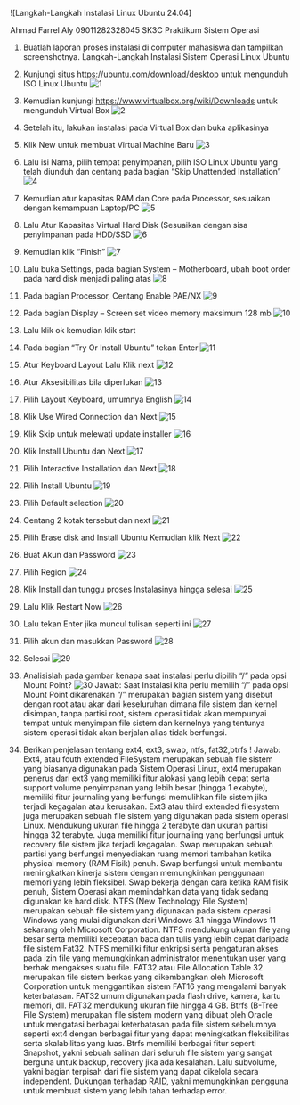![Langkah-Langkah Instalasi Linux Ubuntu 24.04]

Ahmad Farrel Aly
09011282328045
SK3C
Praktikum Sistem Operasi
1.	Buatlah laporan proses instalasi di computer mahasiswa dan tampilkan screenshotnya.
Langkah-Langkah Instalasi Sistem Operasi Linux Ubuntu 

1.	Kunjungi situs https://ubuntu.com/download/desktop untuk mengunduh ISO Linux Ubuntu ![1](./Word/1.png)
2.	Kemudian kunjungi https://www.virtualbox.org/wiki/Downloads untuk mengunduh Virtual Box ![2](./Word/2.png)
3.	Setelah itu, lakukan instalasi pada Virtual Box dan buka aplikasinya
4.	Klik New untuk membuat Virtual Machine Baru ![3](./Word/3.png)
5.	Lalu isi Nama, pilih tempat penyimpanan, pilih ISO Linux Ubuntu yang telah diunduh dan centang pada bagian “Skip Unattended Installation” ![4](./Word/4.png)
6.	Kemudian atur kapasitas RAM dan Core pada Processor, sesuaikan dengan kemampuan Laptop/PC ![5](./Word/5.png)
7.	Lalu Atur Kapasitas Virtual Hard Disk (Sesuaikan dengan sisa penyimpanan pada HDD/SSD ![6](./Word/6.png)
8.	Kemudian klik “Finish” ![7](./Word/7.png)
9.	Lalu buka Settings, pada bagian System – Motherboard, ubah boot order pada hard disk menjadi paling atas ![8](./Word/8.png)
10.	Pada bagian Processor, Centang Enable PAE/NX ![9](./Word/9.png)
11.	Pada bagian Display – Screen set video memory maksimum 128 mb ![10](./Word/10.png)
12.	Lalu klik ok kemudian klik start 
13.	Pada bagian “Try Or Install Ubuntu” tekan Enter ![11](./Word/11.png)
14.	Atur Keyboard Layout Lalu Klik next ![12](./Word/12.png)
15.	Atur Aksesibilitas bila diperlukan ![13](./Word/13.png)
16.	Pilih Layout Keyboard, umumnya English ![14](./Word/14.png)
17.	Klik Use Wired Connection dan Next ![15](./Word/15.png)
18.	Klik Skip untuk melewati update installer ![16](./Word/16.png)
19.	Klik Install Ubuntu dan Next ![17](./Word/17.png)
20.	Pilih Interactive Installation dan Next ![18](./Word/18.png)
21.	Pilih Install Ubuntu ![19](./Word/19.png)
22.	Pilih Default selection ![20](./Word/20.png)
23.	Centang 2 kotak tersebut dan next ![21](./Word/21.png)
24.	Pilih Erase disk and Install Ubuntu Kemudian klik Next ![22](./Word/22.png)
25.	Buat Akun dan Password ![23](./Word/23.png)
26.	Pilih Region ![24](./Word/24.png)
27.	Klik Install dan tunggu proses Instalasinya hingga selesai ![25](./Word/25.png)
28.	Lalu Klik Restart Now ![26](./Word/26.png)
29.	Lalu tekan Enter jika muncul tulisan seperti ini ![27](./Word/27.png)
30.	Pilih akun dan masukkan Password ![28](./Word/28.png)
31.	Selesai ![29](./Word/29.png)

2.	Analisislah pada gambar kenapa saat instalasi perlu dipilih “/” pada opsi Mount Point? ![30](./Word/30.png)
Jawab:
Saat Instalasi kita perlu memilih “/” pada opsi Mount Point dikarenakan “/” merupakan bagian sistem yang disebut dengan root atau akar dari keseluruhan dimana file sistem dan kernel disimpan, tanpa partisi root, sistem operasi tidak akan mempunyai tempat untuk menyimpan file sistem dan kernelnya yang tentunya sistem operasi tidak akan berjalan alias tidak berfungsi.
3.	Berikan penjelasan tentang ext4, ext3, swap, ntfs, fat32,btrfs !
Jawab:
Ext4, atau fouth extended FileSystem merupakan sebuah file sistem yang biasanya digunakan pada Sistem Operasi Linux, ext4 merupakan penerus dari ext3 yang memiliki fitur alokasi yang lebih cepat serta support volume penyimpanan yang lebih besar (hingga 1 exabyte), memiliki fitur journaling yang berfungsi memulihkan file sistem jika terjadi kegagalan atau kerusakan. 
Ext3 atau third extended filesystem juga merupakan sebuah file sistem yang digunakan pada sistem operasi Linux. Mendukung ukuran file hingga 2 terabyte dan ukuran partisi hingga 32 terabyte. Juga memiliki fitur journaling yang berfungsi untuk recovery file sistem jika terjadi kegagalan. 
Swap merupakan sebuah partisi yang berfungsi menyediakan ruang memori tambahan ketika physical memory (RAM Fisik) penuh. Swap berfungsi untuk membantu meningkatkan kinerja sistem dengan memungkinkan penggunaan memori yang lebih fleksibel. Swap bekerja dengan cara ketika RAM fisik penuh, Sistem Operasi akan memindahkan data yang tidak sedang digunakan ke hard disk.
NTFS (New Technology File System) merupakan sebuah file sistem yang digunakan pada sistem operasi Windows yang mulai digunakan dari Windows 3.1 hingga Windows 11 sekarang oleh Microsoft Corporation. NTFS mendukung ukuran file yang besar serta memiliki kecepatan baca dan tulis yang lebih cepat daripada file sistem Fat32. NTFS memiliki fitur enkripsi serta pengaturan akses pada izin file yang memungkinkan administrator menentukan user yang berhak mengakses suatu file. 
FAT32 atau File Allocation Table 32 merupakan file sistem berkas yang dikembangkan oleh Microsoft Corporation untuk menggantikan sistem FAT16 yang mengalami banyak keterbatasan. FAT32 umum digunakan pada flash drive, kamera, kartu memori, dll. FAT32 mendukung ukuran file hingga 4 GB.
 Btrfs (B-Tree File System) merupakan file sistem modern yang dibuat oleh Oracle untuk mengatasi berbagai keterbatasan pada file sistem sebelumnya seperti ext4 dengan berbagai fitur yang dapat meningkatkan fleksibilitas serta skalabilitas yang luas. Btrfs memiliki berbagai fitur seperti Snapshot, yakni sebuah salinan dari seluruh file sistem yang sangat berguna untuk backup, recovery jika ada kesalahan. Lalu subvolume, yakni bagian terpisah dari file sistem yang dapat dikelola secara independent. Dukungan terhadap RAID, yakni memungkinkan pengguna untuk membuat sistem yang lebih tahan terhadap error.

